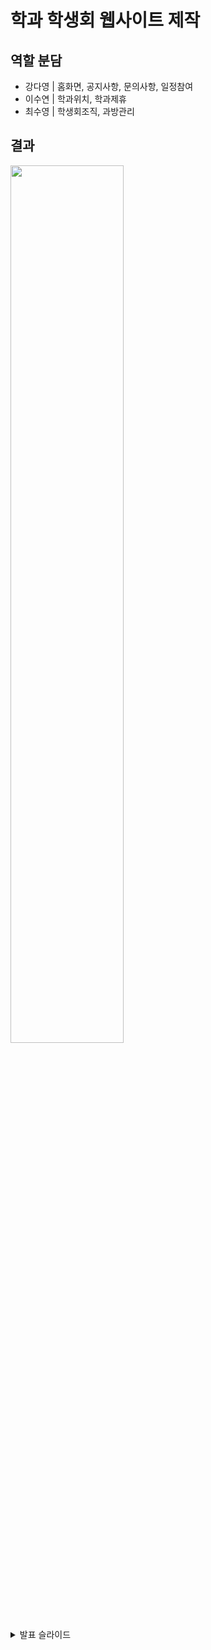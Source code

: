 # 학과 학생회 웹사이트 제작

## 역할 분담
- 강다영 | 홈화면, 공지사항, 문의사항, 일정참여
- 이수연 | 학과위치, 학과제휴
- 최수영 | 학생회조직, 과방관리

## 결과
<img src = "https://user-images.githubusercontent.com/93754504/208690860-22606df4-6b0d-4784-8f48-fa0ef81911d9.png" width="60%">

<details>
<summary>발표 슬라이드</summary>

![1](https://user-images.githubusercontent.com/93754504/228459566-10a067ff-923b-41c0-9612-e185a4394dc7.png)
![2](https://user-images.githubusercontent.com/93754504/228459590-cd766f7a-ea73-40a0-aa98-5b0e7efabc15.png)
![3](https://user-images.githubusercontent.com/93754504/228459601-e71be978-b3f6-47fe-a639-cc8f042a80a3.png)
![4](https://user-images.githubusercontent.com/93754504/228459621-c9b15283-e252-4d08-a7bb-c3900543c040.png)
![5](https://user-images.githubusercontent.com/93754504/228459636-910c3e4e-115f-4424-a7d1-777b506e0856.png)

</details>
